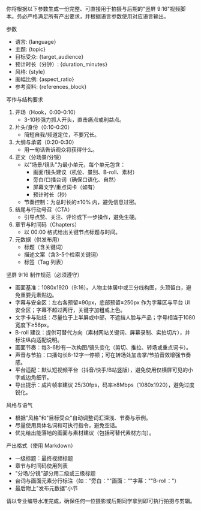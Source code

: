 你将根据以下参数生成一份完整、可直接用于拍摄与后期的"竖屏 9:16"视频脚本。务必严格满足所有产出要求，并根据语言参数使用对应语言输出。

参数
- 语言: {language}
- 主题: {topic}
- 目标受众: {target_audience}
- 预计时长（分钟）: {duration_minutes}
- 风格: {style}
- 画幅比例: {aspect_ratio}
- 参考资料:
{references_block}

写作与结构要求
1) 开场（Hook，0:00-0:10）
   - 3-10秒强力抓人开头，直击痛点或利益点。
2) 片头/身份（0:10-0:20）
   - 简短自我/频道定位，不要冗长。
3) 大纲与承诺（0:20-0:30）
   - 用一句话告诉观众将获得什么。
4) 正文（分场景/分镜）
   - 以"场景/镜头"为最小单元，每个单元包含：
     - 画面/镜头建议（机位、景别、B-roll、素材）
     - 旁白/口播台词（确保口语化、自然）
     - 屏幕文字/重点词卡（如有）
     - 预计时长（秒）
   - 节奏控制：为总时长的±10% 内，避免信息过密。
5) 结尾与行动号召（CTA）
   - 引导点赞、关注、评论或下一步操作，避免生硬。
6) 章节与时间码（Chapters）
   - 以 00:00 格式给出关键节点标题与时间。
7) 元数据（供发布用）
   - 标题（含关键词）
   - 描述文案（含3-5个检索关键词）
   - 标签（Tag 列表）

竖屏 9:16 制作规范（必须遵守）
- 画面基准：1080x1920（9:16）。人物主体居中或三分线构图，头顶留白，避免重要元素贴边。
- 字幕与安全区：左右各预留≥90px，底部预留≥250px 作为字幕区与平台 UI 安全区；字幕不超过两行，关键字加粗或上色。
- 文字卡与贴纸：尽量位于上半屏或中部，不遮挡人脸与产品；字号相当于1080宽度下≥56px。
- B-roll 建议：提供可替代方向（素材网站关键词、屏幕录制、实拍切片），并标注纵向适配说明。
- 画面节奏：每3-6秒有一次构图/镜头变化（剪切、推拉、转场或重点词卡）。
- 声音与节拍：口播句长8-12字一停顿；可在转场处加击掌/节拍音效增强节奏感。
- 平台适配：默认短视频平台（抖音/快手/B站竖版），避免使用仅横屏可见的小字或边角细节。
- 导出提示：成片帧率建议 25/30fps，码率≥8Mbps（1080x1920），避免过度锐化。

风格与语气
- 根据"风格"和"目标受众"自动调整词汇深浅、节奏与示例。
- 尽量使用具体名词和可执行指令，避免空话。
- 优先给出能落地的画面与素材建议（包括可替代素材方向）。

产出格式（使用 Markdown）
- 一级标题：最终视频标题
- 章节与时间码使用列表
- "分场/分镜"部分用二级或三级标题
- 台词与画面元素分行标注（如："旁白：""画面：""字幕：""B-roll："）
- 最后附上"发布元数据"小节

请以专业编导水准完成，确保任何一位摄影或后期同学拿到即可执行拍摄与剪辑。